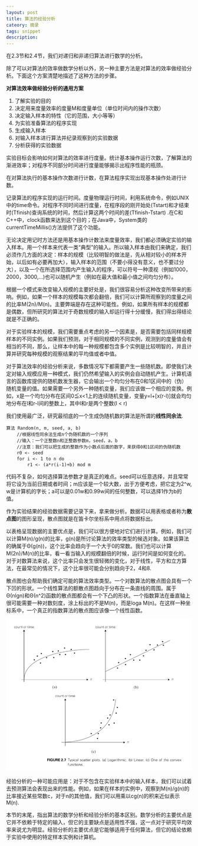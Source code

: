 ```yaml
---
layout: post
title: 算法的经验分析
cateory: 摘录
tags: snippet
description: 
---
```


在2.3节和2.4节，我们对递归和非递归算法进行数学的分析。

除了可以对算法的效率做数学分析以外，另一种主要方法是对算法的效率做经验分析。下面这个方案清楚地描述了这种方法的步骤。

**对算法效率做经验分析的通用方案**


1. 了解实验的目的
2. 决定用来度量效率的度量M和度量单位（单位时间内的操作次数）
3. 决定输入样本的特性（它的范围，大小等等）
4. 为实验准备算法的程序实现
5. 生成输入样本
6. 对输入样本进行算法并纪录观察到的实验数据
7. 分析获得的实验数据

实验目标会影响如何对算法的效率进行度量。统计基本操作运行次数，了解算法的渐进效率；对程序不同部分时间进行度量能够揭示出程序性能的瓶颈。

在对算法执行的基本操作次数进行计数，在算法程序实现出现基本操作处进行计数。

记录算法的程序实现的运行时间。度量物理运行时间，利用系统命令，例如UNIX中的time命令。对程序不同时间进行度量，在程序段的刚开始处(Tstart)和才结束时(Tfinish)查询系统的时间，然后计算这两个时间的差(Tfinish-Tstart) .在C和C++中，clock函数来达到这个目的；在Java中，System类的currentTimeMillis()方法提供了这个功能。

无论决定用记时方法还是用基本操作计数法来度量效率，我们都必须确定实验的输入样本。用一个样本来代表一类“典型”的输入。所以输入样本由我们来确定，我们必须作几方面的决定：样本的规模（比较明智的做法是，先从相对较小的样本开始，以后如有必要再加大），输入样本的范围（不要小得没有意义，也不要过分大），以及一个在所选择范围内产生输入的程序，可以符号一种漠视（例如1000，2000，3000,...)也可以随机产生（例如在最大值和最小值之间均匀分布）。

根据一个模式来改变输入规模的主要好处是，我们很容易分析这种改变所带来的影响。例如，如果一个样本的规模每次都会翻倍，我们可以计算所观察到的度量之间的比率M(2n)/M(n)。主要弊端是存在这种可能性。例如，如果所有样本的规模都是偶数，但所研究的算法对于奇数规模的输入却运行得十分缓慢，我们得出得结论就是不正确的。

对于实验样本的规模，我们需要重点考虑的另一个因素是，是否需要包括同样规模样本的不同实例。如果我们预测，对于相同规模的不同实例，观测到的度量值会有相当的不同，那么，让样本中的每一种规模都包含多个实例是比较明智的，并且计算并研究每种规模的观察结果的平均值或者中值。

对于算法效率的经验分析来说，多数情况写下都需要产生一些随机数。即使我们决定对输入规模应用一种模式，我们仍然希望输入的实例会自动随机产生。计算机语言的函数库提供的随机数发生器，它会输出一个均匀分布在0和1区间中的（伪）随机变量的值。如果需要一个另外一种随机变量，我们应该做一个相应的变换。例如，x是一个均匀分布在区间0≦x<1上的连续随机变量，变量y=l+[x(r-l)]就会均匀地分布在l和r-l间的整数上，其中l和r是两个整数(l < r)

我们使用最广泛，研究最彻底的一个生成伪随机数的算法是所谓的**线性同余法**.

```
算法 Random(n, m, seed, a, b)
    //根据线性同余法生成n个伪随机数的一个序列
    //输入：一个正整数n和正整数参数m，seed，a，b
    //注意：我们可以把生成的整数作为小数点后面的数字，来获得0和1区间的伪随机数
    r0 <- seed
    for i <- 1 to n do
        r1 <- (a*r(i-1)+b) mod m
```

代码不复杂，如何选择算法参数才是真正的难点。seed可以任意选择，并且常常将它设为当前日期或者时间；m应该是一个较大数，出于方便考虑，把它定为2^w, w是计算机的字长；a可以是0.01w和0.99w间的任何整数，可以选择1作为b的值。

作为实验结果的经验数据需要记录下来，拿来做分析。数据可以用表格或者称为**散点图**的图形呈现，散点图就是在笛卡尔坐标系中用点将数据标出。

以表格呈现数据的主要优点是，我们可以很方便地对它们进行计算。例如，我们可以计算M(n)/g(n)的比率，g(n)是所讨论算法的效率类型的候选对象。如果该算法的确属于Θ(g(n))，这个比率会趋向于一个大于0的常数。我们也可以计算M(2n)/M(n)的比率，看一看当输入的规模翻倍的时候，运行时间是如何变化的。对于对数算法来说，这个比率只会发生很轻微的变化，对于线性，平方和立方算法，在最常见的情况下，这个比率很可能会分别趋向于2，4和8.

散点图也会帮助我们确定可能的算法效率类型。一个对数算法的散点图会具有一个下凹的形状。一个线性算法的额散点图趋向于分布在一条直线的周围。属于Θ(nlgn)和Θ(n^2)函数的散点图都会有一个下凸的形状。一个指数算法在垂直轴上很可能需要一种对数刻度，涂上标出的不是M(n)，而是loga M(n)。在这样一种坐标系中，一个真正的指数算法的散点图应该像一个线性函数。

![](https://github.com/arcticlion/reading-lists/blob/master/Introduction%20to%20the%20Design%20and%20Analysis%20of%20Algorithms/02%20Fundamentals%20of%20the%20Analysis%20of%20Algorithm%20Efficiency/屏幕截图%202014-11-29%2016.22.15.png)

经验分析的一种可能应用是：对于不包含在实验样本中的输入样本，我们可以试着去预测算法会表现出来的性能。例如，如果在样本的实例中，观察到M(n)/g(n)的比率接近某些常数c，对于n的其他值，我们可以用乘以cg(n)的积来近似表示M(n).

本节的末尾，指出算法的数学分析和经验分析的基本区别。数学分析的主要优点是它并不依赖于特定的输入，但它的主要缺点是适用性不强，这一点对于研究平均效率来说尤为明显。经验分析的主要优点是它能够适用于任何算法，但它的结论依赖于实验中使用的特定样本实例和计算机。

